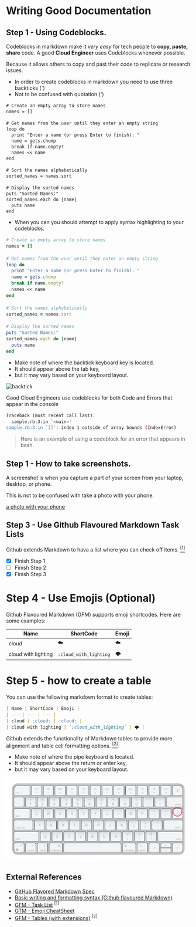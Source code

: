 # Writing Good Documentation

## Step 1 - Using Codeblocks.

Codeblocks in markdown make it *very easy* for tech people to **copy, paste, share** code.
A good __Cloud Engineer__ uses Codeblocks whenever possible.

Because it allows others to copy and past their code to replicate or research issues.


- In order to create codeblocks in markdown you need to use three backticks (`)
- Not to be confused with quotation (')

```
# Create an empty array to store names
names = []

# Get names from the user until they enter an empty string
loop do
  print "Enter a name (or press Enter to finish): "
  name = gets.chomp
  break if name.empty?
  names << name
end

# Sort the names alphabetically
sorted_names = names.sort

# Display the sorted names
puts "Sorted Names:"
sorted_names.each do |name|
  puts name
end
```

- When you can you should attempt to apply syntax highlighting to your codeblocks.

```ruby
# Create an empty array to store names
names = []

# Get names from the user until they enter an empty string
loop do
  print "Enter a name (or press Enter to finish): "
  name = gets.chomp
  break if name.empty?
  names << name
end

# Sort the names alphabetically
sorted_names = names.sort

# Display the sorted names
puts "Sorted Names:"
sorted_names.each do |name|
  puts name
end
```

- Make note of where the backtick keyboard key is located.
- It should appear above the tab key,
- but it may vary based on your keyboard layout.
  
<img width="403px" alt="backtick" src="https://github.com/awkamara/Github-docs-example-1/assets/145500282/a7cdc3b0-facf-4618-bde7-fef800abcb59">

Good Cloud Engineers use codeblocks for both Code and Errors that appear in the console

```bash
Traceback (most recent call last):
  sample.rb:3:in `<main>'
sample.rb:3:in `[]': index 1 outside of array bounds (IndexError)
```

> Here is an example of using a codeblock for an error that appears in bash.

## Step 1 - How to take screenshots.

A screenshot is when you capture a part of your screen from your laptop, desktop, or phone.

This is not to be confused with take a photo with your phone.

[a photo with your phone](assets/phone-photo.jpg)


## Step 3 - Use Github Flavoured Markdown Task Lists

Github extends Markdown to hava a list where you can check off items. [<sup>[1]</sup>](#external-references)


- [x] Finish Step 1
- [ ] Finish Step 2
- [x] Finish Step 3

# Step 4 - Use Emojis (Optional)

Github Flavoured Markdown (GFM) supports emoji shortcodes.
Here are some examples:

| Name | ShortCode | Emoji |
| --- | --- | --- |
| cloud | :cloud: | :cloud: |
| cloud with lighting | `:cloud_with_lighting` | 🌩️ |

# Step 5 - how to create a table


You can use the following markdown format to create tables:

```md
| Name | ShortCode | Emoji |
| --- | --- | --- |
| cloud | :cloud: | :cloud: |
| cloud with lighting | `:cloud_with_lighting` | 🌩️ |
```
 Github extends the functionality of Markdown tables to provide more alignment and table cell formatting options. [<sup>[2]</sup>](#external-references)

 - Make note of where the pipe keyboard is located.
- It should appear above the return or enter key,
- but it may vary based on your keyboard layout.
  
![Photo of the pipe character on our keyboard](assets/pipe-char.jpeg)
 
## External References

- [GitHub Flavored Markdown Spec](https://github.github.com/gfm/) 
- [Basic writing and formatting syntax (Github flavoured Markdown)](https://docs.github.com/en/get-started/writing-on-github/getting-started-with-writing-and-formatting-on-github/basic-writing-and-formatting-syntax#quoting-text) 
- [GFM - Task List](https://docs.github.com/en/get-started/writing-on-github/getting-started-with-writing-and-formatting-on-github/basic-writing-and-formatting-syntax#task-lists) <sup>[1]</sup>
- [GTM - Emoji CheatSheet](https://github.com/ikatyang/emoji-cheat-sheet)
- [GFM - Tables (with extensions)](https://github.github.com/gfm/#tables-extension-) <sup>[2]</sup>
